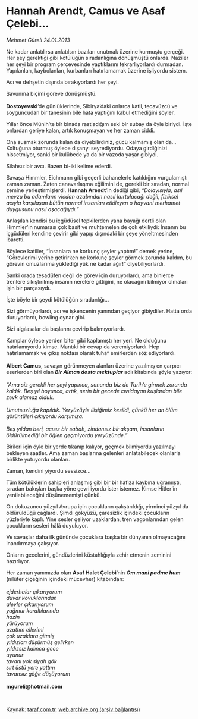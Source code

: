 # Hannah Arendt, Camus ve Asaf Çelebi...

*Mehmet Güreli 24.01.2013*

<div class="yazi"><p>Ne kadar anlatılırsa anlatılsın bazıları unutmak üzerine kurmuştu gerçeği. Her şey gerektiği gibi kötülüğün sıradanlığına dönüşmüştü onlarda. Naziler her şeyi bir program çerçevesinde yaptıklarını tekrarlıyorlardı durmadan. Yapılanları, kaybolanları, kurbanları hatırlamamak üzerine işliyordu sistem.</p>
<p>Acı ve dehşetin dışında bırakıyorlardı her şeyi.</p>
<p>Savunma biçimi göreve dönüşmüştü.<br/><br/><b>Dostoyevski</b>’de günlüklerinde, Sibirya’daki onlarca katil, tecavüzcü ve soyguncudan bir tanesinin bile hata yaptığını kabul etmediğini söyler.</p>
<p>Yıllar önce Münih’te bir binada rastladığım eski bir subay da öyle biriydi. İşte onlardan geriye kalan, artık konuşmayan ve her zaman ciddi.</p>
<p>Ona susmak zorunda kalan da diyebilirdiniz, gücü kalmamış olan da... Koltuğuna oturmuş öylece dışarıyı seyrediyordu. Odaya girdiğinizi hissetmiyor, sanki bir kulübede ya da bir vazoda yaşar gibiydi.</p>
<p>Silahsız bir avcı. Bazen bi-iki kelime ederdi.</p>
<p>Savaşa Himmler, Eichmann gibi geçerli bahanelerle katıldığını vurgulamıştı zaman zaman. Zaten canavarlaşma eğilimini de, gerekli bir sıradan, normal zemine yerleştirmişlerdi. <b>Hannah Arendt</b>’in dediği gibi, <i>“Dolayısıyla, asıl mevzu bu adamların vicdan azabından nasıl kurtulacağı değil, fiziksel acıyla karşılaşan bütün normal insanları etkileyen o hayvani merhamet duygusunu nasıl aşacağıydı.”</i></p>
<p>Anlaşılan kendisi bu içgüdüsel tepkilerden yana bayağı dertli olan Himmler’in numarası çok basit ve muhtemelen de çok etkiliydi: İnsanın bu içgüdüleri kendine çevirir gibi yapıp dışındaki bir şeye yöneltmesinden ibaretti.</p>
<p>Böylece katiller, “İnsanlara ne korkunç şeyler yaptım!” demek yerine, “Görevlerimi yerine getirirken ne korkunç şeyler görmek zorunda kaldım, bu görevin omuzlarıma yüklediği yük ne kadar ağır!” diyebiliyorlardı.</p>
<p>Sanki orada tesadüfen değil de görev için duruyorlardı, ama binlerce trenlere sıkıştırılmış insanın nerelere gittiğini, ne olacağını bilmiyor olmaları işin bir parçasıydı.</p>
<p>İşte böyle bir şeydi kötülüğün sıradanlığı...</p>
<p>Sizi görmüyorlardı, acı ve işkencenin yanından geçiyor gibiydiler. Hatta orda duruyorlardı, bowling oynar gibi.</p>
<p>Sizi algılasalar da başlarını çevirip bakmıyorlardı.</p>
<p>Kamplar öylece yerden biter gibi kaplamıştı her yeri. Ne olduğunu hatırlamıyordu kimse. Mantıki bir cevap da veremiyorlardı. Hep hatırlamamak ve çıkış noktası olarak tuhaf emirlerden söz ediyorlardı.<br/><br/><b>Albert Camus</b>, savaşın görünmeyen alanları üzerine yazılmış en çarpıcı eserlerden biri olan <b><i>Bir Alman dosta mektuplar</i></b> adlı kitabında şöyle yazıyor:<br/><br/><i>“Ama siz gerekli her şeyi yapınca, sonunda biz de Tarih’e girmek zorunda kaldık. Beş yıl boyunca, artık, serin bir gecede cıvıldayan kuşlardan bile zevk alamaz olduk.<br/><br/></i><i>Umutsuzluğa kapıldık. Yeryüzüyle ilişiğimiz kesildi, çünkü her an ölüm görüntüleri çıkıyordu karşımıza.<br/><br/></i><i>Beş yıldan beri, acısız bir sabah, zindansız bir akşam, insanların öldürülmediği bir öğlen geçmiyordu yeryüzünde.”</i></p>
<p>Birileri için öyle bir yerde tıkanıp kalıyor, geçmek bilmiyordu yazılmayı bekleyen saatler. Ama zaman başlarına gelenleri anlatabilecek olanlarla birlikte yutuyordu olanları.</p>
<p>Zaman, kendini yiyordu sessizce...</p>
<p>Tüm kötülüklerin sahipleri anlaşmış gibi bir bir hafıza kaybına uğramıştı, sıradan bakışları başka yöne çevriliyordu ister istemez. Kimse Hitler’in yenilebileceğini düşünememişti çünkü.</p>
<p>On dokuzuncu yüzyıl Avrupa için çocukların çalıştırıldığı, yirminci yüzyıl da öldürüldüğü çağlardı. Şimdi gökyüzü, çaresizlik içindeki çocukların yüzleriyle kaplı. Yine sesler geliyor uzaklardan, tren vagonlarından gelen çocukların sesleri hâlâ duyuluyor.</p>
<p>Ve savaşlar daha ilk gününde çocuklara başka bir dünyanın olmayacağını inandırmaya çalışıyor.</p>
<p>Onların gecelerini, gündüzlerini küstahlığıyla zehir etmenin zeminini hazırlıyor.</p>
<p>Her zaman yanımızda olan <b>Asaf Halet Çelebi</b>’nin <b><i>Om mani padme hum</i></b> (nilüfer çiçeğinin içindeki mücevher) kitabından:<br/><br/><i>ejderhalar çıkarıyorum<br/>duvar kovuklarından<br/>alevler çıkarıyorum<br/>yağmur karaltılarında<br/>hazin<br/>yürüyorum<br/>uzattım ellerimi<br/>çok uzaklara gitmiş<br/>yıldızları düşürmüş gelirken<br/>yıldızsız kalınca gece<br/>uyunur<br/>tavanı yok siyah gök<br/>sırt üstü yere yattım<br/>tavansız göğe düşüyorum<br/><br/></i><b>mgureli@hotmail.com</b></p>
<p> </p>
</div>

Kaynak: [taraf.com.tr](http://www.taraf.com.tr/mehmet-gureli/makale-hannah-arendt-camus-ve-asaf-celebi.htm), [web.archive.org (arşiv bağlantısı)](http://web.archive.org/web/20131107103411/http://www.taraf.com.tr/mehmet-gureli/makale-hannah-arendt-camus-ve-asaf-celebi.htm)
